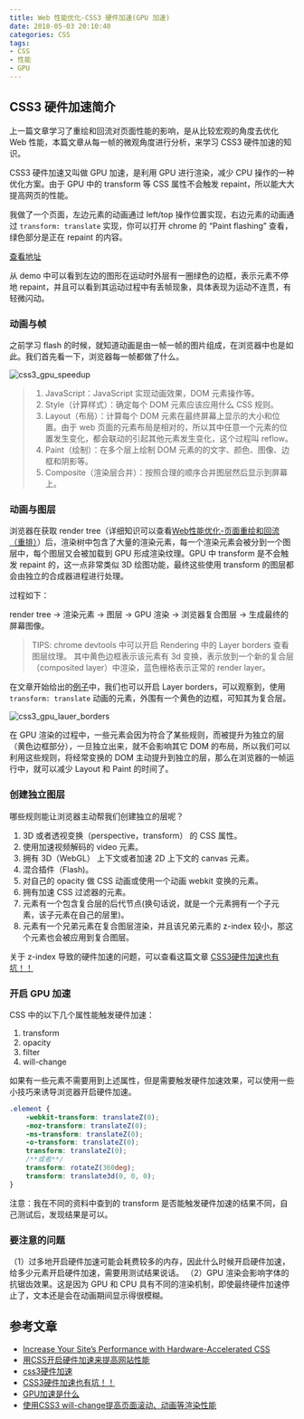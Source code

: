 ```yaml
---
title: Web 性能优化-CSS3 硬件加速(GPU 加速)
date: 2018-05-03 20:10:40
categories: CSS
tags:
- CSS
- 性能
- GPU
---
```


## CSS3 硬件加速简介

上一篇文章学习了重绘和回流对页面性能的影响，是从比较宏观的角度去优化 Web 性能，本篇文章从每一帧的微观角度进行分析，来学习 CSS3 硬件加速的知识。

CSS3 硬件加速又叫做 GPU 加速，是利用 GPU 进行渲染，减少 CPU 操作的一种优化方案。由于 GPU 中的 transform 等 CSS 属性不会触发 repaint，所以能大大提高网页的性能。

我做了一个页面，左边元素的动画通过 left/top 操作位置实现，右边元素的动画通过 `transform: translate` 实现，你可以打开 chrome 的 “Paint flashing” 查看，绿色部分是正在 repaint 的内容。
    
[查看地址](https://lz5z.com/css3_hardware_speedup/)

从 demo 中可以看到左边的图形在运动时外层有一圈绿色的边框，表示元素不停地 repaint，并且可以看到其运动过程中有丢帧现象，具体表现为运动不连贯，有轻微闪动。
<!--more-->

### 动画与帧

之前学习 flash 的时候，就知道动画是由一帧一帧的图片组成，在浏览器中也是如此。我们首先看一下，浏览器每一帧都做了什么。

<img src="/assets/img/css3_gpu_speedup.png" alt="css3_gpu_speedup" style="max-width: 680px">

>1. JavaScript：JavaScript 实现动画效果，DOM 元素操作等。
>2. Style（计算样式）：确定每个 DOM 元素应该应用什么 CSS 规则。
>3. Layout（布局）：计算每个 DOM 元素在最终屏幕上显示的大小和位置。由于 web 页面的元素布局是相对的，所以其中任意一个元素的位置发生变化，都会联动的引起其他元素发生变化，这个过程叫 reflow。
>4. Paint（绘制）：在多个层上绘制 DOM 元素的的文字、颜色、图像、边框和阴影等。
>5. Composite（渲染层合并）：按照合理的顺序合并图层然后显示到屏幕上。

### 动画与图层

浏览器在获取 render tree（详细知识可以查看[Web性能优化-页面重绘和回流（重排）](https://lz5z.com/Web%E6%80%A7%E8%83%BD%E4%BC%98%E5%8C%96-%E9%A1%B5%E9%9D%A2%E9%87%8D%E7%BB%98%E5%92%8C%E5%9B%9E%E6%B5%81/)）后，渲染树中包含了大量的渲染元素，每一个渲染元素会被分到一个图层中，每个图层又会被加载到 GPU 形成渲染纹理。GPU 中 transform 是不会触发 repaint 的，这一点非常类似 3D 绘图功能，最终这些使用 transform 的图层都会由独立的合成器进程进行处理。

过程如下：

render tree -> 渲染元素 -> 图层 -> GPU 渲染 -> 浏览器复合图层 -> 生成最终的屏幕图像。

> TIPS: chrome devtools 中可以开启 Rendering 中的 Layer borders 查看图层纹理。
> 其中黄色边框表示该元素有 3d 变换，表示放到一个新的复合层（composited layer）中渲染，蓝色栅格表示正常的 render layer。

在文章开始给出的[例子](https://lz5z.com/css3_hardware_speedup/)中，我们也可以开启 Layer borders，可以观察到，使用 `transform: translate` 动画的元素，外围有一个黄色的边框，可知其为复合层。

<img src="/assets/img/css3_gpu_lauer_borders.png" alt="css3_gpu_lauer_borders">

在 GPU 渲染的过程中，一些元素会因为符合了某些规则，而被提升为独立的层（黄色边框部分），一旦独立出来，就不会影响其它 DOM 的布局，所以我们可以利用这些规则，将经常变换的 DOM 主动提升到独立的层，那么在浏览器的一帧运行中，就可以减少 Layout 和 Paint 的时间了。

### 创建独立图层

哪些规则能让浏览器主动帮我们创建独立的层呢？

1. 3D 或者透视变换（perspective，transform） 的 CSS 属性。
2. 使用加速视频解码的 video 元素。
3. 拥有 3D（WebGL） 上下文或者加速 2D 上下文的 canvas 元素。
4. 混合插件（Flash)。
5. 对自己的 opacity 做 CSS 动画或使用一个动画 webkit 变换的元素。
6. 拥有加速 CSS 过滤器的元素。
7. 元素有一个包含复合层的后代节点(换句话说，就是一个元素拥有一个子元素，该子元素在自己的层里)。
8. 元素有一个兄弟元素在复合图层渲染，并且该兄弟元素的 z-index 较小，那这个元素也会被应用到复合图层。

关于 z-index 导致的硬件加速的问题，可以查看这篇文章 [CSS3硬件加速也有坑！！](http://div.io/topic/1348)

### 开启 GPU 加速

CSS 中的以下几个属性能触发硬件加速：

1. transform
2. opacity
3. filter
4. will-change

如果有一些元素不需要用到上述属性，但是需要触发硬件加速效果，可以使用一些小技巧来诱导浏览器开启硬件加速。

```css
.element {
    -webkit-transform: translateZ(0);
    -moz-transform: translateZ(0);
    -ms-transform: translateZ(0);
    -o-transform: translateZ(0);
    transform: translateZ(0); 
    /**或者**/
    transform: rotateZ(360deg);
    transform: translate3d(0, 0, 0);
}
```

注意：我在不同的资料中查到的 transform 是否能触发硬件加速的结果不同，自己测试后，发现结果是可以。

### 要注意的问题

（1）过多地开启硬件加速可能会耗费较多的内存，因此什么时候开启硬件加速，给多少元素开启硬件加速，需要用测试结果说话。
（2）GPU 渲染会影响字体的抗锯齿效果。这是因为 GPU 和 CPU 具有不同的渲染机制，即使最终硬件加速停止了，文本还是会在动画期间显示得很模糊。


## 参考文章

- [Increase Your Site’s Performance with Hardware-Accelerated CSS](http://blog.teamtreehouse.com/increase-your-sites-performance-with-hardware-accelerated-css)
- [用CSS开启硬件加速来提高网站性能](http://www.cnblogs.com/rubylouvre/p/3471490.html)
- [css3硬件加速](https://www.jianshu.com/p/f8b1d6e598db)
- [CSS3硬件加速也有坑！！](http://div.io/topic/1348)
- [GPU加速是什么](https://aotu.io/notes/2017/04/11/GPU/index.html)
- [使用CSS3 will-change提高页面滚动、动画等渲染性能](http://www.zhangxinxu.com/wordpress/2015/11/css3-will-change-improve-paint/)